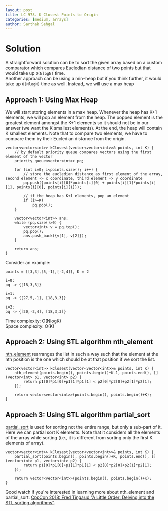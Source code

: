 ```yaml
---
layout: post
title: LC 973. K Closest Points to Origin
categories: [medium, arrays]
author: Sarthak Sehgal
---
```

# Solution
A straightforward solution can be to sort the given array based on a custom comparator which compares Eucledian distance of two points but that would take up `O(NlogN)` time.<br/>
Another approach can be using a min-heap but if you think further, it would take up `O(NlogN)` time as well. Instead, we will use a max heap

## Approach 1: Using Max Heap
We will start storing elements in a max heap. Whenever the heap has K+1 elements, we will pop an element from the heap. The popped element is the greatest element amongst the K+1 elements so it should not be in our answer (we want the K smallest elements). At the end, the heap will contain K smallest elements. Note that to compare two elements, we have to compare them by their Eucledian distance from the origin.
```
vector<vector<int>> kClosest(vector<vector<int>>& points, int K) {
    // by default priority queue compares vectors using the first element of the vector
    priority_queue<vector<int>> pq;

    for (int i=0; i<points.size(); i++) {
        // store the eucledian distance as first element of the array, second element -> x coordinate, third element -> y coordinate
        pq.push({points[i][0]*points[i][0] + points[i][1]*points[i][1], points[i][0], points[i][1]});

        // if the heap has K+1 elements, pop an element
        if (i>=K)
            pq.pop();
    }

    vector<vector<int>> ans;
    while (pq.size()>0) {
        vector<int> v = pq.top();
        pq.pop();
        ans.push_back({v[1], v[2]});
    }

    return ans;
}
```
Consider an example:
```
points = [[3,3],[5,-1],[-2,4]], K = 2

i=0:
pq -> {[18,3,3]}

i=1:
pq -> {[27,5,-1], [18,3,3]}

i=2:
pq -> {[20,-2,4], [18,3,3]}
```
Time complexity: O(NlogK)<br>
Space complexity: O(K)

## Approach 2: Using STL algorithm nth_element
[nth_element](https://www.geeksforgeeks.org/stdnth_element-in-cpp/) rearranges the list in such a way such that the element at the nth position is the one which should be at that position if we sort the list.
```
vector<vector<int>> kClosest(vector<vector<int>>& points, int K) {
    nth_element(points.begin(), points.begin()+K-1, points.end(), [](vector<int> p1, vector<int> p2) {
        return p1[0]*p1[0]+p1[1]*p1[1] < p2[0]*p2[0]+p2[1]*p2[1];
    });

    return vector<vector<int>>(points.begin(), points.begin()+K);
}
```

## Approach 3: Using STL algorithm partial_sort
[partial_sort](https://www.geeksforgeeks.org/stdpartial_sort-in-cpp/) is used for sorting not the entire range, but only a sub-part of it. Here we can partial sort K elements. Note that it considers all the elements of the array while sorting (i.e., it is different from sorting only the first K elements of array).
```
vector<vector<int>> kClosest(vector<vector<int>>& points, int K) {
    partial_sort(points.begin(), points.begin()+K, points.end(), [](vector<int> p1, vector<int> p2) {
        return p1[0]*p1[0]+p1[1]*p1[1] < p2[0]*p2[0]+p2[1]*p2[1];
    });

    return vector<vector<int>>(points.begin(), points.begin()+K);
}
```

Good watch if you're interested in learning more about nth_element and partial_sort: [CppCon 2018: Fred Tingaud “A Little Order: Delving into the STL sorting algorithms”](https://www.youtube.com/watch?v=-0tO3Eni2uo).